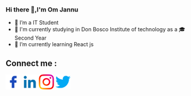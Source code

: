 ### Hi there 👋,I'm Om Jannu
- 🔭 I’m a IT Student 
- 🏫 I'm currently studying in Don Bosco Institute of technology as a 🎓Second Year
- 🌱 I’m currently learning React js
## Connect me : ##
<p align="left">
<a href="https://www.facebook.com/om.jannu.16/" target="blank"><img align="center" src="resources/facebook.png" alt="facebook-om" padding="0.5rem" height="40" width="40" /></a>
<a href="https://www.linkedin.com/in/om-jannu-60a004218/" target="blank"><img align="center" src="resources/linkedin.png" alt="linkedin-om" padding="0.5rem" height="40" width="40" /></a>
<a href="https://www.instagram.com/om_j27/" target="blank"><img align="center" src="resources/instagram.png" alt="instagram-om" padding="0.5rem" height="40" width="40" /></a>
<a href=https://twitter.com/OmJannu" target="blank"><img align="center" src="resources/twitter.png" alt="twitter-om" padding="0.5rem" height="40" width="40" /></a>
<br />
